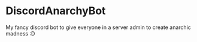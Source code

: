 # DiscordAnarchyBot
My fancy discord bot to give everyone in a server admin to create anarchic madness :D
